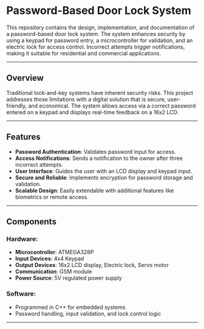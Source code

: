 # Password-Based Door Lock System  

This repository contains the design, implementation, and documentation of a password-based door lock system. The system enhances security by using a keypad for password entry, a microcontroller for validation, and an electric lock for access control. Incorrect attempts trigger notifications, making it suitable for residential and commercial applications.

---

## Overview  

Traditional lock-and-key systems have inherent security risks. This project addresses those limitations with a digital solution that is secure, user-friendly, and economical. The system allows access via a correct password entered on a keypad and displays real-time feedback on a 16x2 LCD.  

---

## Features  

- **Password Authentication**: Validates password input for access.  
- **Access Notifications**: Sends a notification to the owner after three incorrect attempts.  
- **User Interface**: Guides the user with an LCD display and keypad input.  
- **Secure and Reliable**: Implements encryption for password storage and validation.  
- **Scalable Design**: Easily extendable with additional features like biometrics or remote access.  

---

## Components  

### Hardware:  
- **Microcontroller**: ATMEGA328P  
- **Input Devices**: 4x4 Keypad  
- **Output Devices**: 16x2 LCD display, Electric lock, Servo motor  
- **Communication**: GSM module  
- **Power Source**: 5V regulated power supply  

### Software:  
- Programmed in C++ for embedded systems  
- Password handling, input validation, and lock control logic  

---

